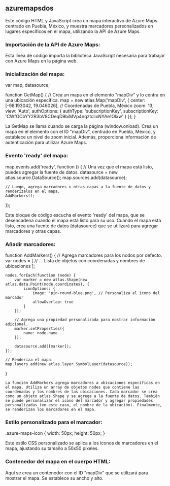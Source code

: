 ## azuremapsdos

Este código HTML y JavaScript crea un mapa interactivo de Azure Maps centrado en Puebla, México, y muestra marcadores personalizados en lugares específicos en el mapa, utilizando la API de Azure Maps.

### Importación de la API de Azure Maps:

<script type="text/javascript" src="https://atlas.microsoft.com/sdk/javascript/mapcontrol/2/atlas.js"></script>

Esta línea de código importa la biblioteca JavaScript necesaria para trabajar con Azure Maps en la página web.


### Inicialización del mapa:

var map, datasource;

function GetMap() {
    // Crea un mapa en el elemento "mapDiv" y lo centra en una ubicación específica.
    map = new atlas.Map('mapDiv', {
        center: [-98.193042, 19.046026], // Coordenadas de Puebla, México
        zoom: 13,
        view: 'Auto',
        authOptions: {
            authType: 'subscriptionKey',
            subscriptionKey: 'CWfOCbYY2R3bV8CDeqD9biMVp4nqztcIixNYAe1Olxw'
        }
    });
}

La GetMap se llama cuando se carga la página (window.onload). Crea un mapa en el elemento con el ID "mapDiv", centrado en Puebla, México, y establece un nivel de zoom inicial. Además, proporciona información de autenticación para utilizar Azure Maps.

### Evento 'ready' del mapa:

map.events.add('ready', function () {
    // Una vez que el mapa está listo, puedes agregar la fuente de datos.
    datasource = new atlas.source.DataSource();
    map.sources.add(datasource);

    // Luego, agrega marcadores u otras capas a la fuente de datos y renderízalos en el mapa.
    AddMarkers();
});

Este bloque de código escucha el evento 'ready' del mapa, que se desencadena cuando el mapa está listo para su uso. Cuando el mapa está listo, crea una fuente de datos (datasource) que se utilizará para agregar marcadores y otras capas.

### Añadir marcadores:

function AddMarkers() {
    // Agrega marcadores para los nodos por defecto.
    var nodes = [
        // ... Lista de objetos con coordenadas y nombres de ubicaciones
    ];

    nodes.forEach(function (node) {
        var marker = new atlas.Shape(new atlas.data.Point(node.coordinates), {
            iconOptions: {
                image: 'pin-round-blue.png', // Personaliza el icono del marcador
                allowOverlap: true
            }
        });

        // Agrega una propiedad personalizada para mostrar información adicional.
        marker.setProperties({
            name: node.name
        });

        datasource.add([marker]);
    });

    // Renderiza el mapa.
    map.layers.add(new atlas.layer.SymbolLayer(datasource));
}

    La función AddMarkers agrega marcadores a ubicaciones específicas en el mapa. Utiliza un array de objetos nodes que contiene las coordenadas y los nombres de las ubicaciones. Cada marcador se crea como un objeto atlas.Shape y se agrega a la fuente de datos. También se puede personalizar el icono del marcador y agregar propiedades personalizadas (en este caso, el nombre de la ubicación). Finalmente, se renderizan los marcadores en el mapa.


### Estilo personalizado para el marcador:

.azure-maps-icon {
    width: 50px;
    height: 50px;
}

Este estilo CSS personalizado se aplica a los iconos de marcadores en el mapa, ajustando su tamaño a 50x50 píxeles.

### Contenedor del mapa en el cuerpo HTML:

Aquí se crea un contenedor con el ID "mapDiv" que se utilizará para mostrar el mapa. Se establece su ancho y alto.